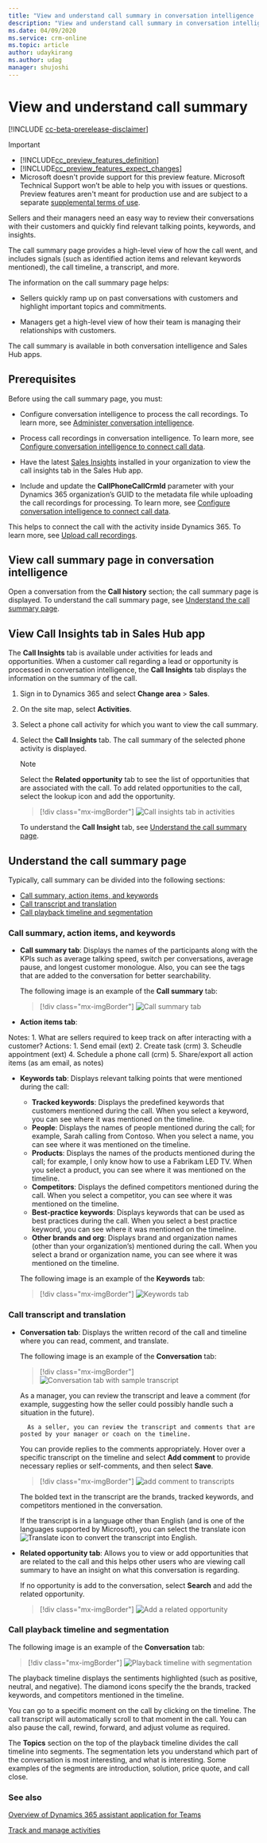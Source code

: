 ```yaml
---
title: "View and understand call summary in conversation intelligence | MicrosoftDocs"
description: "View and understand call summary in conversation intelligence."
ms.date: 04/09/2020
ms.service: crm-online
ms.topic: article
author: udaykirang
ms.author: udag
manager: shujoshi
---
```


# View and understand call summary  

[!INCLUDE [cc-beta-prerelease-disclaimer](../includes/cc-beta-prerelease-disclaimer.md)]

> [!IMPORTANT]
> - [!INCLUDE[cc_preview_features_definition](../includes/cc-preview-features-definition.md)]  
> - [!INCLUDE[cc_preview_features_expect_changes](../includes/cc-preview-features-expect-changes.md)]
> - Microsoft doesn't provide support for this preview feature. Microsoft Technical Support won’t be able to help you with issues or questions. Preview features aren't meant for production use and are subject to a separate [supplemental terms of use](https://go.microsoft.com/fwlink/p/?linkid=870960).

Sellers and their managers need an easy way to review their conversations with their customers and quickly find relevant talking points, keywords, and insights.

The call summary page provides a high-level view of how the call went, and includes signals (such as identified action items and relevant keywords mentioned), the call timeline, a transcript, and more.

The information on the call summary page helps:

- Sellers quickly ramp up on past conversations with customers and highlight important topics and commitments.

- Managers get a high-level view of how their team is managing their relationships with customers.

The call summary is available in both conversation intelligence and Sales Hub apps.

## Prerequisites

Before using the call summary page, you must:

- Configure conversation intelligence to process the call recordings. To learn more, see [Administer conversation intelligence](intro-admin-guide-sales-insights.md#administer-conversation-intelligence).

- Process call recordings in conversation intelligence. To learn more, see [Configure conversation intelligence to connect call data](configure-conversation-intelligence-call-data.md).

- Have the latest [Sales Insights](https://appsource.microsoft.com/product/dynamics-365/mscrm.70b76f06-f739-4808-bd58-b5674a0a42d4?tab=Overview) installed in your organization to view the call insights tab in the Sales Hub app. 

- Include and update the **CallPhoneCallCrmId** parameter with your Dynamics 365 organization’s GUID to the metadata file while uploading the call recordings for processing. To learn more, see [Configure conversation intelligence to connect call data](../sales/configure-conversation-intelligence-call-data.md).

This helps to connect the call with the activity inside Dynamics 365. To learn more, see [Upload call recordings](configure-conversation-intelligence-call-data.md#upload-call-recordings).

## View call summary page in conversation intelligence

Open a conversation from the **Call history** section; the call summary page is displayed. To understand the call summary page, see [Understand the call summary page](#understand-the-call-summary-page). 

## View Call Insights tab in Sales Hub app

The **Call Insights** tab is available under activities for leads and opportunities. When a customer call regarding a lead or opportunity is processed in conversation intelligence, the **Call Insights** tab displays the information on the summary of the call. 

1.	Sign in to Dynamics 365 and select **Change area** > **Sales**.

2.	On the site map, select **Activities**. 

3.	Select a phone call activity for which you want to view the call summary.

4.	Select the **Call Insights** tab. The call summary of the selected phone activity is displayed. 

    > [!NOTE]
    > Select the **Related opportunity** tab to see the list of opportunities that are associated with the call. To add related opportunities to the call, select the lookup icon and add the opportunity.

    > [!div class="mx-imgBorder"]
    > ![Call insights tab in activities](media/si-app-activities-call-insights-tab.png "Call insights tab in activities")

    To understand the **Call Insight** tab, see [Understand the call summary page](#understand-the-call-summary-page).

## Understand the call summary page

Typically, call summary can be divided into the following sections:

- [Call summary, action items, and keywords](#call-summary-action-items-and-keywords)
- [Call transcript and translation](#call-transcript-and-translation)
- [Call playback timeline and segmentation](#call-playback-timeline-and-segmentation)

### Call summary, action items, and keywords

- **Call summary tab**: Displays the names of the participants along with the KPIs such as average talking speed, switch per conversations, average pause, and longest customer monologue. Also, you can see the tags that are added to the conversation for better searchability.

    The following image is an example of the **Call summary** tab:

    > [!div class="mx-imgBorder"]
    > ![Call summary tab](media/ci-summary-call-summary.png "Call summary tab")

- **Action items tab**:

Notes: 1. What are sellers required to keep track on after interacting with a customer?
Actions: 1. Send email (ext) 2. Create task (crm) 3. Scheudle appointment (ext) 4. Schedule a phone call (crm) 5. Share/export all action items (as am email, as notes)




- **Keywords tab**: Displays relevant talking points that were mentioned during the call:

    - **Tracked keywords**: Displays the predefined keywords that customers mentioned during the call. When you select a keyword, you can see where it was mentioned on the timeline.
    - **People**: Displays the names of people mentioned during the call; for example, Sarah calling from Contoso. When you select a name, you can see where it was mentioned on the timeline.
    - **Products**: Displays the names of the products mentioned during the call; for example, I only know how to use a Fabrikam LED TV. When you select a product, you can see where it was mentioned on the timeline.
    - **Competitors**: Displays the defined competitors mentioned during the call. When you select a competitor, you can see where it was mentioned on the timeline.
    - **Best-practice keywords**: Displays keywords that can be used as best practices during the call. When you select a best practice keyword, you can see where it was mentioned on the timeline.
    - **Other brands and org**: Displays brand and organization names (other than your organization’s) mentioned during the call. When you select a brand or organization name, you can see where it was mentioned on the timeline.

    The following image is an example of the **Keywords** tab:

    > [!div class="mx-imgBorder"]
    > ![Keywords tab](media/ci-summary-keywords.png "Keywords tab")

### Call transcript and translation

- **Conversation tab**: Displays the written record of the call and timeline where you can read, comment, and translate.

    The following image is an example of the **Conversation** tab:

    > [!div class="mx-imgBorder"]
    > ![Conversation tab with sample transcript](media/ci-transcript-conversation-transcript.png "Conversation tab with sample transcript")
        
    As a manager, you can review the transcript and leave a comment (for example, suggesting how the seller could possibly handle such a situation in the future). 
    
        As a seller, you can review the transcript and comments that are posted by your manager or coach on the timeline. 
    
    You can provide replies to the comments appropriately. Hover over a specific transcript on the timeline and select **Add comment** to provide necessary replies or self-comments, and then select **Save**.

    > [!div class="mx-imgBorder"]
    > ![add comment to transcripts](media/ci-transcript-comment.png "add comment to transcripts")
    
    The bolded text in the transcript are the brands, tracked keywords, and competitors mentioned in the conversation.
    
    If the transcript is in a language other than English (and is one of the languages supported by Microsoft), you can select the translate icon ![Translate icon](media/ci-transcript-translate-icon.png "Translate icon") to convert the transcript into English.

- **Related opportunity tab**: Allows you to view or add opportunities that are related to the call and this helps other users who are viewing call summary to have an insight on what this conversation is regarding. 

    If no opportunity is add to the conversation, select **Search** and add the related opportunity.
    
    > [!div class="mx-imgBorder"]
    > ![Add a related opportunity](media/ci-transcript-search-add-opportunity.png "Add a related opportunity")

### Call playback timeline and segmentation

The following image is an example of the **Conversation** tab:

> [!div class="mx-imgBorder"]
> ![Playback timeline with segmentation](media/ci-summary-playback.png "Playback timeline with segmentation")

The playback timeline displays the sentiments highlighted (such as positive, neutral, and negative). The diamond icons specify the the brands, tracked keywords, and competitors mentioned in the timeline.

You can go to a specific moment on the call by clicking on the timeline. The call transcript will automatically scroll to that moment in the call. You can also pause the call, rewind, forward, and adjust volume as required.

The **Topics** section on the top of the playback timeline divides the call timeline into segments. The segmentation lets you understand which part of the conversation is most interesting, and what is interesting. Some examples of the segments are introduction, solution, price quote, and call close. 


### See also

[Overview of Dynamics 365 assistant application for Teams](overview-dynamics-365-assistant-app-teams.md)

[Track and manage activities](https://docs.microsoft.com/dynamics365/sales-enterprise/manage-activities)
